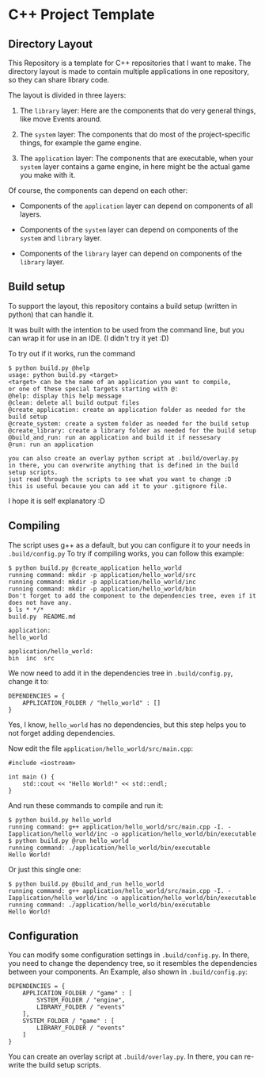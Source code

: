 # C++ Project Template

## Directory Layout

This Repository is a template for C++ repositories that I want to make.
The directory layout is made to contain multiple applications in one repository,
so they can share library code.

The layout is divided in three layers:

1. The `library` layer:
   Here are the components that do very general things,
   like move Events around.

2. The `system` layer:
   The components that do most of the project-specific things,
   for example the game engine.

3. The `application` layer:
   The components that are executable,
   when your `system` layer contains a game engine,
   in here might be the actual game you make with it.

Of course, the components can depend on each other:

+ Components of the `application` layer
  can depend on components of all layers.

+ Components of the `system` layer
  can depend on components of the `system` and `library` layer.

+ Components of the `library` layer
  can depend on components of the `library` layer.

## Build setup

To support the layout, this repository contains a build setup
(written in python) that can handle it.

It was built with the intention to be used from the command line,
but you can wrap it for use in an IDE. (I didn't try it yet :D)

To try out if it works, run the command

    $ python build.py @help
    usage: python build.py <target>
    <target> can be the name of an application you want to compile,
    or one of these special targets starting with @:
    @help: display this help message
    @clean: delete all build output files
    @create_application: create an application folder as needed for the build setup
    @create_system: create a system folder as needed for the build setup
    @create_library: create a library folder as needed for the build setup
    @build_and_run: run an application and build it if nessesary
    @run: run an application

    you can also create an overlay python script at .build/overlay.py
    in there, you can overwrite anything that is defined in the build setup scripts.
    just read through the scripts to see what you want to change :D
    this is useful because you can add it to your .gitignore file.

I hope it is self explanatory :D

## Compiling

The script uses g++ as a default, but you can configure it to your needs in `.build/config.py`
To try if compiling works, you can follow this example:

    $ python build.py @create_application hello_world
    running command: mkdir -p application/hello_world/src
    running command: mkdir -p application/hello_world/inc
    running command: mkdir -p application/hello_world/bin
    Don't forget to add the component to the dependencies tree, even if it does not have any.
    $ ls * */*
    build.py  README.md

    application:
    hello_world

    application/hello_world:
    bin  inc  src

We now need to add it in the dependencies tree in `.build/config.py`, change it to:

    DEPENDENCIES = {
        APPLICATION_FOLDER / "hello_world" : []
    }

Yes, I know, `hello_world` has no dependencies,
but this step helps you to not forget adding dependencies.

Now edit the file `application/hello_world/src/main.cpp`:
    
    #include <iostream>

    int main () {
        std::cout << "Hello World!" << std::endl;
    }

And run these commands to compile and run it:

    $ python build.py hello_world
    running command: g++ application/hello_world/src/main.cpp -I. -Iapplication/hello_world/inc -o application/hello_world/bin/executable
    $ python build.py @run hello_world
    running command: ./application/hello_world/bin/executable
    Hello World!

Or just this single one:
    
    $ python build.py @build_and_run hello_world
    running command: g++ application/hello_world/src/main.cpp -I. -Iapplication/hello_world/inc -o application/hello_world/bin/executable
    running command: ./application/hello_world/bin/executable
    Hello World!

## Configuration

You can modify some configuration settings in `.build/config.py`.
In there, you need to change the dependency tree,
so it resembles the dependencies between your components.
An Example, also shown in `.build/config.py`:

    DEPENDENCIES = {
        APPLICATION_FOLDER / "game" : [
            SYSTEM_FOLDER / "engine",
            LIBRARY_FOLDER / "events"
        ],
        SYSTEM_FOLDER / "game" : [
            LIBRARY_FOLDER / "events"
        ]
    }

You can create an overlay script at `.build/overlay.py`.
In there, you can re-write the build setup scripts.
